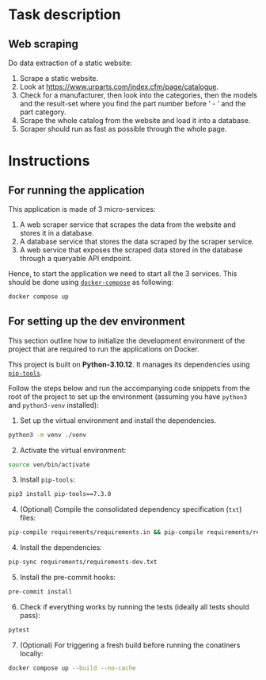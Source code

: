 # Task description

## Web scraping
Do data extraction of a static website:
1. Scrape a static website.
2. Look at https://www.urparts.com/index.cfm/page/catalogue.
3. Check for a manufacturer, then look into the categories, then the models and the result-set where you find the part number before ‘ - ‘ and the part category.
4. Scrape the whole catalog from the website and load it into a database.
6. Scraper should run as fast as possible through the whole page.

# Instructions

## For running the application

This application is made of 3 micro-services:
1. A web scraper service that scrapes the data from the website and stores it in a database.
2. A database service that stores the data scraped by the scraper service.
3. A web service that exposes the scraped data stored in the database through a queryable API endpoint.

Hence, to start the application we need to start all the 3 services.
This should be done using [`docker-compose`](https://docs.docker.com/compose/) as following:
```bash
docker compose up
```

## For setting up the dev environment

This section outline how to initialize the development environment of the project that are required to run the applications
on Docker.

This project is built on **Python-3.10.12**. It manages its dependencies using [`pip-tools`](https://pip-tools.readthedocs.io/en/latest/).

Follow the steps below and run the accompanying code snippets from the root of the project to set up the environment 
(assuming you have `python3` and `python3-venv` installed):

1. Set up the virtual environment and install the dependencies.

```bash
python3 -m venv ./venv
```

2. Activate the virtual environment:

```bash
source ven/bin/activate
```

3. Install `pip-tools`:

```bash
pip3 install pip-tools==7.3.0
```

4. (Optional) Compile the consolidated dependency specification (`txt`) files:

```bash
pip-compile requirements/requirements.in && pip-compile requirements/requirements-dev.in
```

4. Install the dependencies:

```bash
pip-sync requirements/requirements-dev.txt
```

5. Install the pre-commit hooks:

```bash
pre-commit install
```

6. Check if everything works by running the tests (ideally all tests should pass):

```bash
pytest
```

7. (Optional) For triggering a fresh build before running the conatiners locally:

```bash
docker compose up --build --no-cache
```